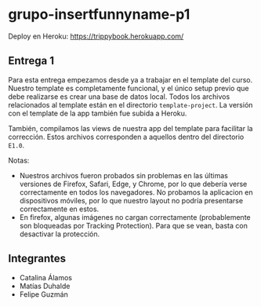 # grupo-insertfunnyname-p1

Deploy en Heroku: https://trippybook.herokuapp.com/

## Entrega 1

Para esta entrega empezamos desde ya a trabajar en el template del curso. Nuestro template es completamente funcional, y el único setup previo que debe realizarse es crear una base de datos local. Todos los archivos relacionados al template están en el directorio `template-project`. La versión con el template de la app también fue subida a Heroku.

También, compilamos las views de nuestra app del template para facilitar la corrección. Estos archivos corresponden a aquellos dentro del directorio `E1.0`.

Notas:

- Nuestros archivos fueron probados sin problemas en las últimas versiones de Firefox, Safari, Edge, y Chrome, por lo que debería verse correctamente en todos los navegadores. No probamos la aplicacion en dispositivos móviles, por lo que nuestro layout no podría presentarse correctamente en estos.
- En firefox, algunas imágenes no cargan correctamente (probablemente son bloqueadas por Tracking Protection). Para que se vean, basta con desactivar la protección.

## Integrantes

- Catalina Álamos
- Matías Duhalde
- Felipe Guzmán

